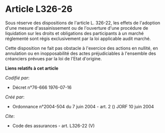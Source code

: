 # Article L326-26

Sous réserve des dispositions de l'article L. 326-22, les effets de l'adoption d'une mesure d'assainissement ou de
l'ouverture d'une procédure de liquidation sur les droits et obligations des participants à un marché réglementé sont régis
exclusivement par la loi applicable audit marché. 

Cette disposition ne fait pas obstacle à l'exercice des actions en nullité, en annulation ou en inopposabilité des actes
préjudiciables à l'ensemble des créanciers prévues par la loi de l'Etat d'origine.

**Liens relatifs à cet article**

_Codifié par_:

  - Décret n°76-666 1976-07-16

_Créé par_:

  - Ordonnance n°2004-504 du 7 juin 2004 - art. 2 () JORF 10 juin 2004

_Cite_:

  - Code des assurances - art. L326-22 (V)
